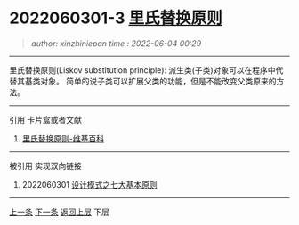 2022060301-3 [里氏替换原则](2022060301-3.note.md)
=======================================
> *author: xinzhiniepan*
> *time  : 2022-06-04 00:29*
---------------------------------------
里氏替换原则(Liskov substitution principle): 派生类(子类)对象可以在程序中代替其基类对象。
简单的说子类可以扩展父类的功能，但是不能改变父类原来的方法。

---------------------------------------
引用
卡片盒或者文献
1. [里氏替换原则-维基百科](https://zh.m.wikipedia.org/zh/%E9%87%8C%E6%B0%8F%E6%9B%BF%E6%8D%A2%E5%8E%9F%E5%88%99#:~:text=%E9%87%8C%E6%B0%8F%E6%9B%BF%E6%8D%A2%E5%8E%9F%E5%88%99%E7%9A%84,a%20property%20provable%20about%20objects)

---------------------------------------
被引用
实现双向链接
1. 2022060301 [设计模式之七大基本原则](2022060301.note.md)

---------------------------------------
[上一条](2022060301-2.note.md)      [下一条](2022060301-4.note.md)
[返回上层](2022060301.note.md)    下层
